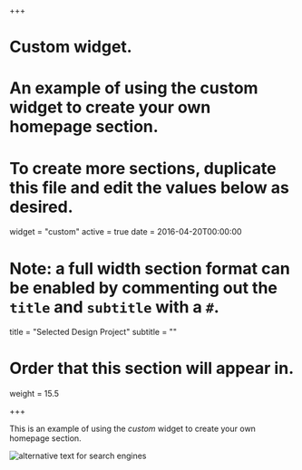 +++
# Custom widget.
# An example of using the custom widget to create your own homepage section.
# To create more sections, duplicate this file and edit the values below as desired.
widget = "custom"
active = true
date = 2016-04-20T00:00:00

# Note: a full width section format can be enabled by commenting out the `title` and `subtitle` with a `#`.
title = "Selected Design Project"
subtitle = ""

# Order that this section will appear in.
weight = 15.5

+++

This is an example of using the *custom* widget to create your own homepage section.

![alternative text for search engines](/img/project.jpg)
